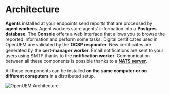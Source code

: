 # Architecture

**Agents** installed at your endpoints send reports that are processed by **agent workers**. Agent workers store agents' information into a **Postgres database**. The **Console** offers a web interface that allows you to browse the reported information and perform some tasks. Digital certificates used in OpenUEM are validated by the **OCSP responder**. New certificates are generated by the **cert-manager worker**. Email notifications are sent to your users using SMTP thanks to the **notification worker**. Communication between all these components is possible thanks to a [**NATS server**](https://docs.nats.io/).

All these components can be installed **on the same computer or on different computers** in a distributed setup.

![OpenUEM Architecture](/img/openuem_architecture.png)
